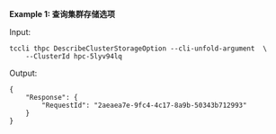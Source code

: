 **Example 1: 查询集群存储选项**



Input: 

```
tccli thpc DescribeClusterStorageOption --cli-unfold-argument  \
    --ClusterId hpc-5lyv94lq
```

Output: 
```
{
    "Response": {
        "RequestId": "2aeaea7e-9fc4-4c17-8a9b-50343b712993"
    }
}
```

